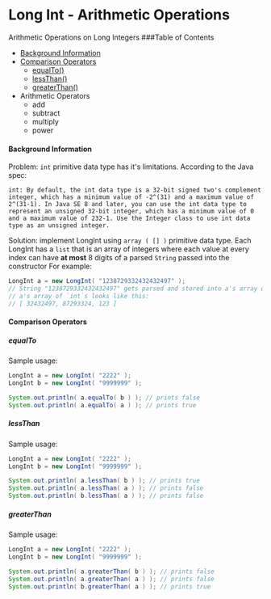# Long Int - Arithmetic Operations
Arithmetic Operations on Long Integers
###Table of Contents
- [Background Information](#background-information)
- [Comparison Operators](#comparison-operators)
   - [equalTo()](#equalto)
   - [lessThan()](#lessthan)
   - [greaterThan()](#greaterthan)
- Arithmetic Operators
   - add
   - subtract
   - multiply
   - power
   
#### Background Information
Problem: `int` primitive data type has it's limitations. According to the Java spec:

``int: By default, the int data type is a 32-bit signed two's complement integer, which has a minimum value of -2^(31) and a maximum value of 2^(31-1). In Java SE 8 and later, you can use the int data type to represent an unsigned 32-bit integer, which has a minimum value of 0 and a maximum value of 232-1. Use the Integer class to use int data type as an unsigned integer.
``

Solution: implement LongInt using ```array ( [] )``` primitive data type. Each LongInt has a `list` that is an array of integers where each value at every index can have **at most** 8 digits of a parsed ``String`` passed into the constructor
For example:

```java
LongInt a = new LongInt( "1238729332432432497" );
// String "1238729332432432497" gets parsed and stored into a's array of `int`s
// a's array of `int`s looks like this:
// [ 32432497, 87293324, 123 ]
```

#### Comparison Operators
##### equalTo
Sample usage:
```java
LongInt a = new LongInt( "2222" );
LongInt b = new LongInt( "9999999" );

System.out.println( a.equalTo( b ) ); // prints false
System.out.println( a.equalTo( a ) ); // prints true
```

##### lessThan
Sample usage:
```java
LongInt a = new LongInt( "2222" );
LongInt b = new LongInt( "9999999" );

System.out.println( a.lessThan( b ) ); // prints true
System.out.println( a.lessThan( a ) ); // prints false
System.out.println( b.lessThan( a ) ); // prints false
```

##### greaterThan
Sample usage:
```java
LongInt a = new LongInt( "2222" );
LongInt b = new LongInt( "9999999" );

System.out.println( a.greaterThan( b ) ); // prints false
System.out.println( a.greaterThan( a ) ); // prints false
System.out.println( b.greaterThan( a ) ); // prints true
```
